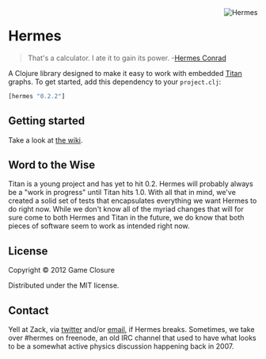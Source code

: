 <img src="http://upload.wikimedia.org/wikipedia/en/c/cb/FuturamaHermesConrad.png"  alt="Hermes" title="Hermes" align="right" height=/>


# Hermes
>That's a calculator. I ate it to gain its power.
>-[Hermes Conrad](https://www.youtube.com/watch?v=AkA0fYfT-vI)

A Clojure library designed to make it easy to work with embedded
[Titan](http://thinkaurelius.github.com/titan/) graphs. To get
started, add this dependency to your `project.clj`:

``` clojure
[hermes "0.2.2"]
```

## Getting started

Take a look at [the wiki](https://github.com/gameclosure/hermes/wiki).

## Word to the Wise 

Titan is a young project and has yet to hit 0.2. Hermes will probably
always be a "work in progress" until Titan hits 1.0. With all that in
mind, we've created a solid set of tests that encapsulates everything
we want Hermes to do right now. While we don't know all of the myriad
changes that will for sure come to both Hermes and Titan in the
future, we do know that both pieces of software seem to work as
intended right now.  

## License

Copyright © 2012 Game Closure

Distributed under the MIT license. 

## Contact

Yell at Zack, via [twitter](http://www.twitter.com/ZackMaril) and/or
[email](mailto:zack@gameclosure.com), if Hermes breaks. Sometimes, we
take over #hermes on freenode, an old IRC channel that used to have
what looks to be a somewhat active physics discussion happening back
in 2007.


